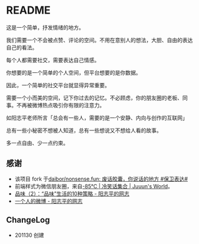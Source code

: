 # README

这是一个简单，抒发情绪的地方。

我们需要一个不会被点赞、评论的空间。不用在意别人的想法，大胆、自由的表达自己的看法。

每个人都需要社交，需要表达自己情感。

你想要的是一个简单的个人空间，但平台想要的是你数据。

因此，一个简单的社交平台就显得异常重要。

需要一个小而美的空间，记下你过去的记忆。不必顾虑，你的朋友圈的老板、同事。不再被微博热点吸引你有限的注意力。

如阳志平老师所言「总会有一些人，需要的是一个安静、内向与创作的互联网」

总有一些小秘密不想被人知道，总有一些想说又不想给人看的故事。

多一点自由、少一点约束。

## 感谢

- 该项目 fork 于[daibor/nonsense.fun: 废话胶囊，你说话的地方 #保卫表达#](https://github.com/daibor/nonsense.fun)
- 前端样式为微信朋友圈，来自[-85°C | 冷笑话集合 | Juuun's World](https://juuun.io/cold/)。
- [品味（2）：“品味”生活的10种策略 - 阳志平的网志](https://www.yangzhiping.com/psy/savoring-10.html)
- [一个人的微博 - 阳志平的网志](https://www.yangzhiping.com/psy/quiet.html)

## ChangeLog
- 201130 创建
